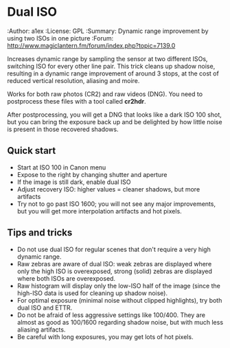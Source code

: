 
# Dual ISO

:Author: a1ex
:License: GPL
:Summary: Dynamic range improvement by using two ISOs in one picture
:Forum: http://www.magiclantern.fm/forum/index.php?topic=7139.0

Increases dynamic range by sampling the sensor at two different ISOs, switching ISO for every other line pair.
This trick cleans up shadow noise, resulting in a dynamic range improvement of around 3 stops,
at the cost of reduced vertical resolution, aliasing and moire.

Works for both raw photos (CR2) and raw videos (DNG). You need to postprocess these files with a tool called **cr2hdr**.

After postprocessing, you will get a DNG that looks like a dark ISO 100 shot,
but you can bring the exposure back up and be delighted by how little noise is present in those recovered shadows.

## Quick start


* Start at ISO 100 in Canon menu
* Expose to the right by changing shutter and aperture
* If the image is still dark, enable dual ISO
* Adjust recovery ISO: higher values = cleaner shadows, but more artifacts
* Try not to go past ISO 1600; you will not see any major improvements, 
  but you will get more interpolation artifacts and hot pixels.

## Tips and tricks

* Do not use dual ISO for regular scenes that don't require a very high dynamic range.
* Raw zebras are aware of dual ISO: weak zebras are displayed where only the high ISO is overexposed,
  strong (solid) zebras are displayed where both ISOs are overexposed.
* Raw histogram will display only the low-ISO half of the image (since the high-ISO data is used
  for cleaning up shadow noise).
* For optimal exposure (minimal noise without clipped highlights), try both dual ISO and ETTR.
* Do not be afraid of less aggressive settings like 100/400. They are almost as good as 100/1600 
  regarding shadow noise, but with much less aliasing artifacts.
* Be careful with long exposures, you may get lots of hot pixels.

